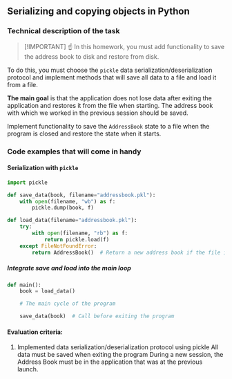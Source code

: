 ## Serializing and copying objects in Python

### Technical description of the task

> [!IMPORTANT] ☝ In this homework, you must add functionality to save the address book to disk and restore from disk.

To do this, you must choose the `pickle` data serialization/deserialization protocol and implement methods that will save all data to a file and load it from a file.

**The main goal** is that the application does not lose data after exiting the application and restores it from the file when starting. The address book with which we worked in the previous session should be saved.

Implement functionality to save the `AddressBook` state to a file when the program is closed and restore the state when it starts.

### Code examples that will come in handy

#### Serialization with `pickle`

```python
import pickle

def save_data(book, filename="addressbook.pkl"):
    with open(filename, "wb") as f:
        pickle.dump(book, f)

def load_data(filename="addressbook.pkl"):
    try:
        with open(filename, "rb") as f:
            return pickle.load(f)
    except FileNotFoundError:
        return AddressBook()  # Return a new address book if the file is not found

```

##### Integrate save and load into the main loop

```python
def main():
    book = load_data()

    # The main cycle of the program

    save_data(book)  # Call before exiting the program
```

#### Evaluation criteria:

1. Implemented data serialization/deserialization protocol using pickle
   All data must be saved when exiting the program
   During a new session, the Address Book must be in the application that was at the previous launch.
